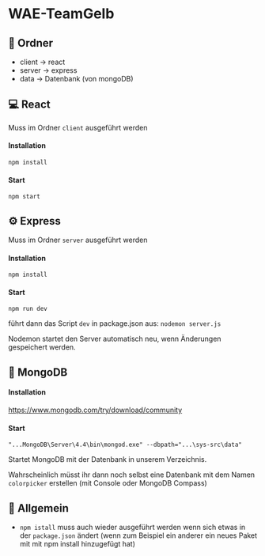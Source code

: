 # WAE-TeamGelb

##  :file_folder: Ordner

- client -> react
- server -> express
- data -> Datenbank (von mongoDB)



## :computer: React

Muss im Ordner `client` ausgeführt werden

#### Installation

`npm install`

#### Start

`npm start`



## :gear: Express

Muss im Ordner `server` ausgeführt werden

#### Installation
`npm install`

#### Start
`npm run dev`

führt dann das Script `dev` in package.json aus: `nodemon server.js`

Nodemon startet den Server automatisch neu, wenn Änderungen gespeichert werden.



## :floppy_disk: MongoDB

#### Installation

https://www.mongodb.com/try/download/community

#### Start

`"...MongoDB\Server\4.4\bin\mongod.exe" --dbpath="...\sys-src\data"`

Startet MongoDB mit der Datenbank in unserem Verzeichnis.

Wahrscheinlich müsst ihr dann noch selbst eine Datenbank mit dem Namen `colorpicker` erstellen (mit Console oder MongoDB Compass)



## :mega: Allgemein

- `npm istall` muss auch wieder ausgeführt werden wenn sich etwas in der `package.json` ändert (wenn zum Beispiel ein anderer ein neues Paket mit mit npm install hinzugefügt hat)